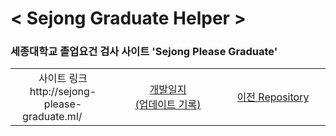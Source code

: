 # < Sejong Graduate Helper >

### 세종대학교 졸업요건 검사 사이트 'Sejong Please Graduate'

<table >
    <tr >
        <td width="33%" align='center'>사이트 링크 <br> http://sejong-please-graduate.ml/ &nbsp;&nbsp;&nbsp;&nbsp;&nbsp;&nbsp;&nbsp;</td>
        <td width="33%" align='center'><a href="/dev_record.md">개발일지<br>(업데이트 기록)</a></td>
        <td width="33%" align='center'><a href="https://github.com/hon99oo/SejongGraduateHellper">이전 Repository</a></td>
    </tr>
</table>


<br>

